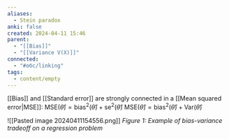 ```yaml
---
aliases:
  - Stein paradox
anki: false
created: 2024-04-11 15:46
parent:
  - "[[Bias]]"
  - "[[Variance V(X)]]"
connected:
  - "#обс/linking"
tags:
  - content/empty
---
```


[[Bias]] and [[Standard error]] are strongly connected in a [[Mean squared error|MSE]]:
$\text{MSE}(\hat{\theta}) = \text{bias}^2(\hat{\theta}) + \text{se}^2(\hat{\theta})$
$\text{MSE}(\hat{\theta}) = \text{bias}^2(\hat{\theta}) + \text{Var}(\hat{\theta})$

![[Pasted image 20240411154556.png]]
*Figure 1: Example of bias-variance tradeoff on a regression problem*